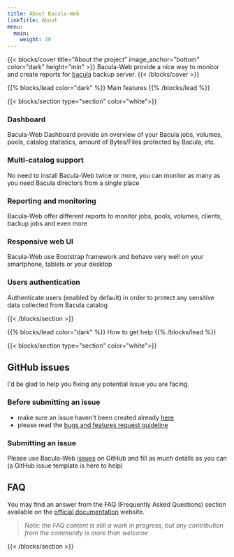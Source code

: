 ```yaml
---
title: About Bacula-Web
linkTitle: About
menu:
  main:
    weight: 20
---
```


{{< blocks/cover title="About the project" image_anchor="bottom" color="dark" height="min" >}}
Bacula-Web provide a nice way to monitor and create reports for [bacula](https://www.bacula.org) backup server.
{{< /blocks/cover >}}

{{% blocks/lead color="dark" %}}
Main features
{{% /blocks/lead %}}

{{< blocks/section type="section" color="white">}}

### Dashboard

Bacula-Web Dashboard provide an overview of your Bacula jobs, volumes, pools, catalog statistics, amount of Bytes/Files protected by Bacula, etc.

### Multi-catalog support

No need to install Bacula-Web twice or more, you can monitor as many as you need Bacula directors from a single place

### Reporting and monitoring

Bacula-Web offer different reports to monitor jobs, pools, volumes, clients, backup jobs and even more

### Responsive web UI

Bacula-Web use Bootstrap framework and behave very well on your smartphone, tablets or your desktop

### Users authentication

Authenticate users (enabled by default) in order to protect any sensitive data collected from Bacula catalog

{{< /blocks/section >}}

{{% blocks/lead color="dark" %}}
How to get help
{{% /blocks/lead %}}

{{< blocks/section type="section" color="white">}}

## GitHub issues

I'd be glad to help you fixing any potential issue you are facing.

### Before submitting an issue

- make sure an issue haven't been created already [here](https://github.com/bacula-web/bacula-web/issues)
- please read the [bugs and features request guideline](https://docs.bacula-web.org/en/latest/03_get-help/support.html#bug-report-guideline)

### Submitting an issue

Please use Bacula-Web [issues](https://github.com/bacula-web/bacula-web/issues) on GitHub and fill as much details as you can (a GitHub issue template is here to help)

## FAQ

You may find an answer from the FAQ (Frequently Asked Questions) section available on the [official documentation](https://docs.bacula-web.org/en/latest/03_gethelp/faq.html) website.

> *Note: the FAQ content is still a work in progress, but any contribution from the community is more than welcome*

{{< /blocks/section >}}

